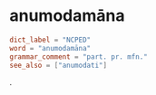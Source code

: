 # anumodamāna

``` toml
dict_label = "NCPED"
word = "anumodamāna"
grammar_comment = "part. pr. mfn."
see_also = ["anumodati"]
```

.

